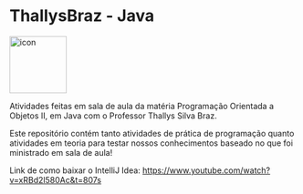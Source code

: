 # ThallysBraz - Java

<div style="display: flex; align-items: flex-start;"><img src="https://techstack-generator.vercel.app/java-icon.svg" alt="icon" align="left" width="100" /></div>

Atividades feitas em sala de aula da matéria Programação Orientada a Objetos II, em Java com o Professor Thallys Silva Braz.

Este repositório contém tanto atividades de prática de programação quanto atividades em teoria para testar nossos conhecimentos baseado no que foi ministrado em sala de aula!

Link de como baixar o IntelliJ Idea: https://www.youtube.com/watch?v=xRBd2l580Ac&t=807s
